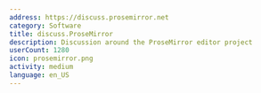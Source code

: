 ```yaml
---
address: https://discuss.prosemirror.net
category: Software
title: discuss.ProseMirror
description: Discussion around the ProseMirror editor project
userCount: 1280
icon: prosemirror.png
activity: medium
language: en_US
---
```


